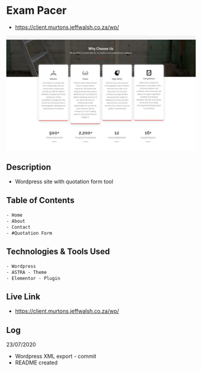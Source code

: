 # Exam Pacer
- https://client.murtons.jeffwalsh.co.za/wp/
 
 
 ![RENDER](/render.JPG)
 
 
 ## Description
 - Wordpress site with quotation form tool
 
## Table of Contents
``` 
- Home
- About
- Contact
- #Quotation Form
```
    
## Technologies & Tools Used

``` 
- Wordpress
- ASTRA - Theme
- Elementor - Plugin
```
     
## Live Link

- https://client.murtons.jeffwalsh.co.za/wp/
  
 ## Log
 23/07/2020
 
- Wordpress XML export - commit
- README created

